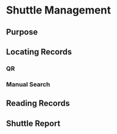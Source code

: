 # Shuttle Management

## Purpose

## Locating Records

### QR

### Manual Search

## Reading Records

## Shuttle Report



